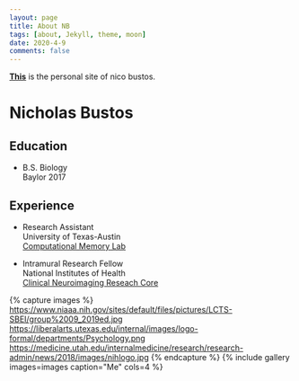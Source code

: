 ```yaml
---
layout: page
title: About NB
tags: [about, Jekyll, theme, moon]
date: 2020-4-9
comments: false
---
```

    
<right><a href="https://nbustos.github.io/nbustos"><b>This</b></a> is the personal site of nico bustos.</center>

# Nicholas Bustos

## Education

* B.S. Biology <br/>
         Baylor 2017
         
## Experience

* Research Assistant <br/>
         University of Texas-Austin <br/>
         [Computational Memory Lab](https://www.lewpealab.org/)
    
* Intramural Research Fellow <br/>
        National Institutes of Health <br/>
        [Clinical Neuroimaging Reseach Core](https://www.niaaa.nih.gov/clinical-neuroimaging-research-core)



{% capture images %}
    https://www.niaaa.nih.gov/sites/default/files/pictures/LCTS-SBEI/group%2009_2019ed.jpg
    https://liberalarts.utexas.edu/internal/images/logo-formal/departments/Psychology.png
    https://medicine.utah.edu/internalmedicine/research/research-admin/news/2018/images/nihlogo.jpg
    {% endcapture %}
{% include gallery images=images caption="Me" cols=4 %}




